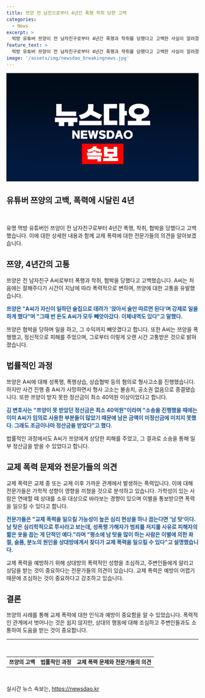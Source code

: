 ```yaml
---
title: 쯔양 전 남친으로부터 4년간 폭행 착취 당한 고백
categories:
  - News
excerpt: >
  먹방 유튜버 쯔양이 전 남자친구로부터 4년간 폭행과 착취를 당했다고 고백한 사실이 알려졌다. 유튜브 라이브를 통해 상세한 경험을 전했으며, 이로써 교제 폭력 문제에 대한 사회적 관심이 높아지고 있다. 이에 전문가들은 교제 중이나 이후에 폭력을 저지르는 경우가 늘고 있으며, 상대의 가학적 성향이 이를 영향을 미칠 수 있다고 분석하고 있다. 함께 연애를 시작하는 상대방에 대해 주변인들과 소통하고, 주변의 도움을 받을 수 있도록 하는 것이 중요하다는 전문가의 조언도 나왔다.
feature_text: >
  먹방 유튜버 쯔양이 전 남자친구로부터 4년간 폭행과 착취를 당했다고 고백한 사실이 알려졌다. 유튜브 라이브를 통해 상세한 경험을 전했으며, 이로써 교제 폭력 문제에 대한 사회적 관심이 높아지고 있다. 이에 전문가들은 교제 중이나 이후에 폭력을 저지르는 경우가 늘고 있으며, 상대의 가학적 성향이 이를 영향을 미칠 수 있다고 분석하고 있다. 함께 연애를 시작하는 상대방에 대해 주변인들과 소통하고, 주변의 도움을 받을 수 있도록 하는 것이 중요하다는 전문가의 조언도 나왔다.
image: '/assets/img/newsdao_breakingnews.jpg'
---
```


<p><img src="/assets/img/newsdao_breakingnews.jpg" alt="bookingtag 속보" /></p>

<h2 data-ke-size="size26">유튜버 쯔양의 고백, 폭력에 시달린 4년</h2>

<p></p>

<p data-ke-size="size16">&nbsp;</p>

<p>유명 먹방 유튜버인 쯔양이 전 남자친구로부터 4년간 폭행, 착취, 협박을 당했다고 고백했습니다. 이에 대한 상세한 내용과 함께 교제 폭력에 대한 전문가들의 의견을 알아보겠습니다.</p>

<p></p>

<h2 data-ke-size="size26">쯔양, 4년간의 고통</h2>

<p></p>

<p>쯔양은 전 남자친구 A씨로부터 폭행과 착취, 협박을 당했다고 고백했습니다. A씨는 처음에는 잘해주다가 시간이 지남에 따라 폭력적으로 변하며, 쯔양에 대한 고통을 유발했습니다.</p>

<p><b><span style="color: #1a5490;">쯔양은 "A씨가 자신이 일하던 술집으로 데려가 '앉아서 술만 따르면 된다'며 강제로 일을 하게 했다"며 "그때 번 돈도 A씨가 모두 빼앗아갔다. 이체내역도 있다"고 말했다.</span></b></p>

<p>쯔양은 협박을 당하며 일을 하고, 그 수익까지 빼앗겼다고 합니다. 또한 A씨는 쯔양을 폭행했고, 정신적으로 피해를 주었으며, 그로부터 이렇게 오랜 시간 고통받은 것으로 밝혀졌습니다.</p>

<p></p>

<h2 data-ke-size="size26">법률적인 과정</h2>

<p></p>

<p>쯔양은 A씨에 대해 성폭행, 폭행상습, 상습협박 등의 혐의로 형사고소를 진행했습니다. 하지만 사건 진행 중 A씨가 사망하면서 형사 고소는 불송치, 공소권 없음으로 종결됐습니다. 또한 쯔양이 받지 못한 정산금이 최소 40억원 이상이었다고 합니다.</p>

<p><b><span style="color: #1a5490;">김 변호사는 "쯔양이 못 받았던 정산금은 최소 40억원"이라며 "소송을 진행했을 때에는 이미 A씨가 임의로 사용한 부분들이 많았기 때문에 남은 금액이 미정산금에 미치지 못했다. 그래도 조금이나마 정산금을 받았다"고 했다.</span></b></p>

<p>법률적인 과정에서도 A씨가 쯔양에게 상당한 피해를 주었고, 그 결과로 소송을 통해 일부 정산금을 받을 수 있었다고 합니다.</p>

<p></p>

<h2 data-ke-size="size26">교제 폭력 문제와 전문가들의 의견</h2>

<p></p>

<p>교제 폭력은 교제 중 또는 교제 이후 가까운 관계에서 발생하는 폭력입니다. 이에 대해 전문가들은 가학적 성향이 영향을 끼쳤을 것으로 분석하고 있습니다. 가학성이 있는 사람은 연애할 때 상대를 소유 대상으로 바라보는 경향이 있으며 이별을 통보받으면 폭력을 일으킬 수 있다고 합니다.</p>

<p><b><span style="color: #1a5490;">전문가들은 "교제 폭력을 일으킬 가능성이 높은 심리 현상을 하나 꼽는다면 '남 탓'이다. 남 탓은 심리학적으로 투사라고 보는데, 성폭행 가해자가 범죄를 저지를 사유로 피해자의 짧은 옷을 꼽는 게 단적인 예다."라며 "평소에 남 탓을 많이 하는 사람은 이별에 의한 좌절, 슬픔, 분노의 원인을 상대방에게서 찾다가 교제 폭력을 일으킬 수 있다"고 설명했습니다.</span></b></p>

<p>교제 폭력을 예방하기 위해 상대방의 폭력적인 성향을 조심하고, 주변인들에게 알리고 상담을 받는 것이 중요하다는 전문가들의 의견이 있습니다. 교제 폭력은 예방이 어렵기 때문에 조심하는 것이 중요하다고 강조하고 있습니다.</p>

<p></p>

<h2 data-ke-size="size26">결론</h2>

<p></p>

<p>쯔양의 사례를 통해 교제 폭력에 대한 인식과 예방이 중요함을 알 수 있었습니다. 폭력적인 관계에서 벗어나는 것은 쉽지 않지만, 상대의 행동에 대해 조심하고 주변인들과도 소통하여 도움을 받는 것이 중요합니다.</p>

<p></p>

<hr>

<p data-ke-size="size16">&nbsp;</p>

<table>
    <tbody>
        <tr>
            <td style="text-align: center; height: 17px;"><b>쯔양의 고백</b></td>
            <td style="text-align: center; height: 17px;"><b>법률적인 과정</b></td>
            <td style="text-align: center; height: 17px;"><b>교제 폭력 문제와 전문가들의 의견</b></td>
        </tr>
    </tbody>
</table>

<p data-ke-size="size16">&nbsp;</p>
실시간 뉴스 속보는, <a href="https://newsdao.kr" rel="dofollow">https://newsdao.kr</a>


